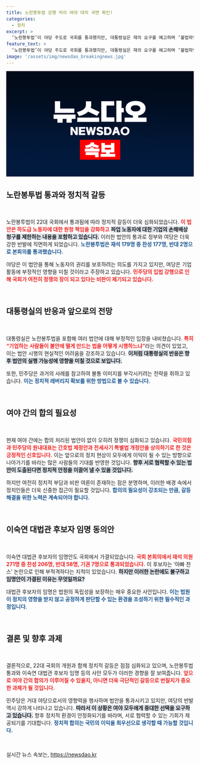 ```yaml
---
title: 노란봉투법 강행 처리 여야 대치 국면 확인!
categories:
  - 정치
excerpt: >
  ‘노란봉투법’이 야당 주도로 국회를 통과했지만, 대통령실은 재의 요구를 예고하며 ‘불법파업 조장법’이라 비판. 여야의 갈등 속, 22대 국회에서 합의 처리된 법안은 아직 0. 이숙연 대법관 후보자 임명안도 통과했지만 논란은 계속된다. 클릭 유도!
feature_text: >
  ‘노란봉투법’이 야당 주도로 국회를 통과했지만, 대통령실은 재의 요구를 예고하며 ‘불법파업 조장법’이라 비판. 여야의 갈등 속, 22대 국회에서 합의 처리된 법안은 아직 0. 이숙연 대법관 후보자 임명안도 통과했지만 논란은 계속된다. 클릭 유도!
image: '/assets/img/newsdao_breakingnews.jpg'
---
```


<p><img src="/assets/img/newsdao_breakingnews.jpg" alt="firstkoreanews 속보" /></p>

<h2 data-ke-size="size26">노란봉투법 통과와 정치적 갈등</h2>

<p data-ke-size="size16">&nbsp;</p>

<p>노란봉투법이 22대 국회에서 통과됨에 따라 정치적 갈등이 더욱 심화되었습니다. <b><span style="color: #ee2323;">이 법안은 하도급 노동자에 대한 원청 책임을 강화하고</span></b> <b><span style="background-color: #21538527;">파업 노동자에 대한 기업의 손해배상 청구를 제한하는 내용을 포함하고 있습니다.</span></b> 이러한 법안의 통과로 정부와 여당은 더욱 강한 반발에 직면하게 되었습니다. <b><span style="color: #1a5490;">노란봉투법은 재석 179명 중 찬성 177명, 반대 2명으로 본회의를 통과했습니다.</span></b> </p>

<p>야당은 이 법안을 통해 노동자의 권리를 보호하려는 의도를 가지고 있지만, 여당은 기업 활동에 부정적인 영향을 미칠 것이라고 주장하고 있습니다. <b><span style="color: #ee2323;">민주당의 입법 강행으로 인해 국회가 여전히 정쟁의 장이 되고 있다는 비판이 제기되고 있습니다.</span></b> </p>

<p data-ke-size="size16">&nbsp;</p>

<h2 data-ke-size="size26">대통령실의 반응과 앞으로의 전망</h2>

<p data-ke-size="size16">&nbsp;</p>

<p>대통령실은 노란봉투법을 포함해 여러 법안에 대해 부정적인 입장을 내비쳤습니다. <b><span style="color: #ee2323;">특히 “기업하는 사람들이 불안에 떨게 만드는 법을 어떻게 시행하느냐”</span></b>라는 의견이 있었고, 이는 법안 시행의 현실적인 어려움을 강조하고 있습니다. <b><span style="background-color: #21538527;">이처럼 대통령실의 반응은 향후 법안의 실행 가능성에 영향을 미칠 것으로 보입니다.</span></b> </p>

<p>또한, 민주당은 과거의 사례를 참고하여 불통 이미지를 부각시키려는 전략을 취하고 있습니다. <b><span style="color: #1a5490;">이는 정치적 레버리지 확보를 위한 방법으로 볼 수 있습니다.</span></b> </p>

<p data-ke-size="size16">&nbsp;</p>

<h2 data-ke-size="size26">여야 간의 합의 필요성</h2>

<p data-ke-size="size16">&nbsp;</p>

<p>현재 여야 간에는 합의 처리된 법안이 없이 오히려 정쟁이 심화되고 있습니다. <b><span style="color: #ee2323;">국민의힘과 민주당의 원내대표는 간호법 제정안과 전세사기 특별법 개정안을 상의하기로 한 것은 긍정적인 신호입니다.</span></b> 이는 앞으로의 정치 현상이 모두에게 이익이 될 수 있는 방향으로 나아가기를 바라는 많은 사람들의 기대를 반영한 것입니다. <b><span style="background-color: #21538527;">향후 서로 협력할 수 있는 법안이 도출된다면 정치적 안정을 이끌어 낼 수 있을 것입니다.</span></b> </p>

<p>하지만 여전히 정치적 부담과 비판 여론이 존재하는 점은 분명하며, 이러한 배경 속에서 정치인들은 더욱 신중한 접근이 필요할 것입니다. <b><span style="color: #1a5490;">합의의 필요성이 강조되는 만큼, 갈등 해결을 위한 노력은 계속되어야 합니다.</span></b> </p>

<p data-ke-size="size16">&nbsp;</p>

<h2 data-ke-size="size26">이숙연 대법관 후보자 임명 동의안</h2>

<p data-ke-size="size16">&nbsp;</p>

<p>이숙연 대법관 후보자의 임명안도 국회에서 가결되었습니다. <b><span style="color: #ee2323;">국회 본회의에서 재석 의원 271명 중 찬성 206명, 반대 58명, 기권 7명으로 통과되었습니다.</span></b> 이 후보자는 ‘아빠 찬스’ 논란으로 인해 부적격하다는 지적이 있었습니다. <b><span style="background-color: #21538527;">하지만 이러한 논란에도 불구하고 임명안이 가결된 이유는 무엇일까요?</span></b> </p>

<p>대법관 후보자의 임명은 법원의 독립성을 보장하는 매우 중요한 사안입니다. <b><span style="color: #1a5490;">이는 법원이 정치의 영향을 받지 않고 공정하게 판단할 수 있는 환경을 조성하기 위한 필수적인 과정입니다.</span></b> </p>

<p data-ke-size="size16">&nbsp;</p>

<h2 data-ke-size="size26">결론 및 향후 과제</h2>

<p data-ke-size="size16">&nbsp;</p>

<p>결론적으로, 22대 국회의 개원과 함께 정치적 갈등은 점점 심화되고 있으며, 노란봉투법 통과와 이숙연 대법관 후보자 임명 등의 사안 모두가 이러한 경향을 잘 보여줍니다. <b><span style="color: #ee2323;">앞으로 여야 간의 합의가 이루어질 수 있을지, 아니면 더욱 극단적인 갈등으로 번질지가 중요한 과제가 될 것입니다.</span></b> </p>

<p>민주당은 거대 야당으로서의 영향력을 행사하며 법안을 통과시키고 있지만, 여당의 반발 역시 강하게 나타나고 있습니다. <b><span style="background-color: #21538527;">따라서 이 상황은 여야 모두에게 중대한 선택을 요구하고 있습니다.</span></b> 향후 정치적 환경이 안정화되기를 바라며, 서로 협력할 수 있는 기회가 제공되기를 기대합니다. <b><span style="color: #1a5490;">정치적 합의는 국민의 이익을 최우선으로 생각할 때 가능할 것입니다.</span></b> </p>

<p data-ke-size="size16">&nbsp;</p>
실시간 뉴스 속보는, <a href="https://newsdao.kr" rel="dofollow">https://newsdao.kr</a>



